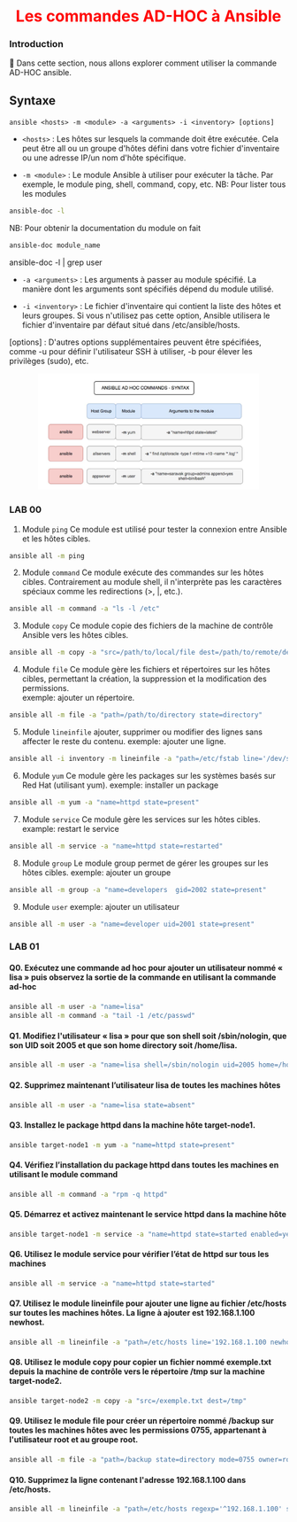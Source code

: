 <h1 align="center" style="color: red;">Les commandes AD-HOC à Ansible</h1>

### Introduction
👋 Dans cette section, nous allons explorer comment utiliser la commande AD-HOC ansible.
## Syntaxe
`ansible <hosts> -m <module> -a <arguments> -i <inventory> [options]`
- `<hosts>` : Les hôtes sur lesquels la commande doit être exécutée. Cela peut être all ou un groupe d'hôtes défini dans votre fichier d'inventaire ou une adresse IP/un nom d'hôte spécifique.

- `-m <module>` : Le module Ansible à utiliser pour exécuter la tâche. Par exemple, le module ping, shell, command, copy, etc.
NB: Pour lister tous les modules
``` bash
ansible-doc -l
```
NB: Pour obtenir la documentation du module on fait 
``` bash
ansible-doc module_name
```
ansible-doc -l | grep user

- `-a <arguments>` : Les arguments à passer au module spécifié. La manière dont les arguments sont spécifiés dépend du module utilisé.

- `-i <inventory>` : Le fichier d'inventaire qui contient la liste des hôtes et leurs groupes. Si vous n'utilisez pas cette option, Ansible utilisera le fichier d'inventaire par défaut situé dans /etc/ansible/hosts.

[options] : D'autres options supplémentaires peuvent être spécifiées, comme -u <user> pour définir l'utilisateur SSH à utiliser, -b pour élever les privilèges (sudo), etc.

<p align="center">
  <img src="images/adhoc.jpg" alt="cap" style="width: 400px;"/>
</p>  

### LAB 00
1. Module `ping`
Ce module est utilisé pour tester la connexion entre Ansible et les hôtes cibles.
``` bash
ansible all -m ping 
``` 

2. Module `command`
Ce module exécute des commandes sur les hôtes cibles. Contrairement au module shell, il n'interprète pas les caractères spéciaux comme les redirections (>, |, etc.).
``` bash
ansible all -m command -a "ls -l /etc" 
```  

3. Module `copy`
Ce module copie des fichiers de la machine de contrôle Ansible vers les hôtes cibles.
``` bash
ansible all -m copy -a "src=/path/to/local/file dest=/path/to/remote/destination" 
```

4. Module `file`
Ce module gère les fichiers et répertoires sur les hôtes cibles, permettant la création, la suppression et la modification des permissions.  
exemple: ajouter un répertoire.
``` bash
ansible all -m file -a "path=/path/to/directory state=directory"
```

5. Module `lineinfile`
ajouter, supprimer ou modifier des lignes sans affecter le reste du contenu.
exemple: ajouter une ligne.
``` bash
ansible all -i inventory -m lineinfile -a "path=/etc/fstab line='/dev/sdb1 /mnt/data ext4 defaults 0 0'"
```

6. Module `yum`
Ce module gère les packages sur les systèmes basés sur Red Hat (utilisant yum).
exemple: installer un package
``` bash
ansible all -m yum -a "name=httpd state=present" 
```

7. Module `service`
Ce module gère les services sur les hôtes cibles.
example: restart le service
``` bash
ansible all -m service -a "name=httpd state=restarted" 
```

8. Module `group`
Le module group permet de gérer les groupes sur les hôtes cibles.
exemple: ajouter un groupe
``` bash
ansible all -m group -a "name=developers  gid=2002 state=present" 
```

9. Module `user`
exemple: ajouter un utilisateur
``` bash
ansible all -m user -a "name=developer uid=2001 state=present"
```


### LAB 01
#### Q0. Exécutez une commande ad hoc pour ajouter un utilisateur nommé « lisa » puis observez la sortie de la commande en utilisant la commande ad-hoc

```bash
ansible all -m user -a "name=lisa"
ansible all -m command -a "tail -1 /etc/passwd"
```

#### Q1. Modifiez l'utilisateur « lisa » pour que son shell soit /sbin/nologin, que son UID soit 2005 et que son home directory soit /home/lisa.

```bash
ansible all -m user -a "name=lisa shell=/sbin/nologin uid=2005 home=/home/lisa"

```

#### Q2. Supprimez maintenant l’utilisateur lisa de toutes les machines hôtes 

```bash
ansible all -m user -a "name=lisa state=absent"

```

#### Q3. Installez le package httpd dans la machine hôte target-node1.

```bash
ansible target-node1 -m yum -a "name=httpd state=present"

```

#### Q4. Vérifiez l’installation du package httpd dans toutes les machines en utilisant le module command

```bash
ansible all -m command -a "rpm -q httpd"

```

#### Q5. Démarrez et activez maintenant le service httpd dans la machine hôte

```bash
ansible target-node1 -m service -a "name=httpd state=started enabled=yes"

```
#### Q6. Utilisez le module service pour vérifier l’état de httpd sur tous les machines

```bash
ansible all -m service -a "name=httpd state=started"

```

#### Q7. Utilisez le module lineinfile pour ajouter une ligne au fichier /etc/hosts sur toutes les machines hôtes. La ligne à ajouter est 192.168.1.100 newhost.

```bash
ansible all -m lineinfile -a "path=/etc/hosts line='192.168.1.100 newhost' state=present"

```

#### Q8. Utilisez le module copy pour copier un fichier nommé exemple.txt depuis la machine de contrôle vers le répertoire /tmp sur la machine target-node2.

```bash
ansible target-node2 -m copy -a "src=/exemple.txt dest=/tmp"

```

#### Q9. Utilisez le module file pour créer un répertoire nommé /backup sur toutes les machines hôtes avec les permissions 0755, appartenant à l'utilisateur root et au groupe root.

```bash
ansible all -m file -a "path=/backup state=directory mode=0755 owner=root group=root"

```

#### Q10. Supprimez la ligne contenant l'adresse 192.168.1.100 dans /etc/hosts.

```bash
ansible all -m lineinfile -a "path=/etc/hosts regexp='^192.168.1.100' state=absent"

```
